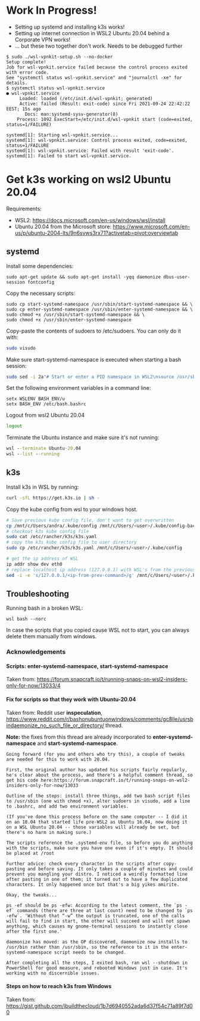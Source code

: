 # Work In Progress!

- Setting up systemd and installing k3s works!
- Setting up internet connection in WSL2 Ubuntu 20.04 behind a Corporate VPN works!
- ... but these two together don't work. Needs to be debugged further

```
$ sudo ./wsl-vpnkit-setup.sh --no-docker
Setup complete!
Job for wsl-vpnkit.service failed because the control process exited with error code.
See "systemctl status wsl-vpnkit.service" and "journalctl -xe" for details.
$ systemctl status wsl-vpnkit.service
● wsl-vpnkit.service
     Loaded: loaded (/etc/init.d/wsl-vpnkit; generated)
     Active: failed (Result: exit-code) since Fri 2021-09-24 22:42:22 EEST; 15s ago
       Docs: man:systemd-sysv-generator(8)
    Process: 1092 ExecStart=/etc/init.d/wsl-vpnkit start (code=exited, status=1/FAILURE)

systemd[1]: Starting wsl-vpnkit.service...
systemd[1]: wsl-vpnkit.service: Control process exited, code=exited, status=1/FAILURE
systemd[1]: wsl-vpnkit.service: Failed with result 'exit-code'.
systemd[1]: Failed to start wsl-vpnkit.service.
```

# Get k3s working on wsl2 Ubuntu 20.04

Requirements:
- WSL2: https://docs.microsoft.com/en-us/windows/wsl/install
- Ubuntu 20.04 from the Microsoft store: https://www.microsoft.com/en-us/p/ubuntu-2004-lts/9n6svws3rx71?activetab=pivot:overviewtab

## systemd

Install some dependencies:
```
sudo apt-get update && sudo apt-get install -yqq daemonize dbus-user-session fontconfig
```

Copy the necessary scripts:
```
sudo cp start-systemd-namespace /usr/sbin/start-systemd-namespace && \
sudo cp enter-systemd-namespace /usr/sbin/enter-systemd-namespace && \
sudo chmod +x /usr/sbin/start-systemd-namespace && \
sudo chmod +x /usr/sbin/enter-systemd-namespace
```


Copy-paste the contents of sudoers to /etc/sudoers. You can only do it with:

```bash
sudo visudo
```

Make sure start-systemd-namespace is executed when starting a bash session:
```bash
sudo sed -i 2a"# Start or enter a PID namespace in WSL2\nsource /usr/sbin/start-systemd-namespace\n" /etc/bash.bashrc
```

Set the following environment variables in a command line:

```
setx WSLENV BASH_ENV/u
setx BASH_ENV /etc/bash.bashrc
```

Logout from wsl2 Ubuntu 20.04
```bash
logout
```

Terminate the Ubuntu instance and make sure it's not running:

```cmd
wsl --terminate Ubuntu-20.04
wsl --list --running
```

## k3s

Install k3s in WSL by running:
```bash
curl -sfL https://get.k3s.io | sh -
```

Copy the kube config from wsl to your windows host. 
```bash
# Save previous kube config file, don't want to get overwritten
cp /mnt/c/Users/andra/.kube/config /mnt/c/Users/<user>/.kube/config-backup
# checkout k3s kube config file
sudo cat /etc/rancher/k3s/k3s.yaml
# copy the k3s kube config file to user directory
sudo cp /etc/rancher/k3s/k3s.yaml /mnt/c/Users/<user>/.kube/config

# get the ip address of WSL
ip addr show dev eth0
# replace localhost ip address (127.0.0.1) with WSL's from the previous command
sed -i -e 's/127.0.0.1/<ip-from-prev-command>/g' /mnt/c/Users/<user>/.kube/config
```

## Troubleshooting

Running bash in a broken WSL:
```
wsl bash --norc
```

In case the scripts that you copied cause WSL not to start, you can always delete them manually from windows.


### Acknowledgements

#### Scripts: enter-systemd-namespace, start-systemd-namespace

Taken from: https://forum.snapcraft.io/t/running-snaps-on-wsl2-insiders-only-for-now/13033/4

#### Fix for scripts so that they work with Ubuntu-20.04 

Taken from: Reddit user **inspeculation**, https://www.reddit.com/r/bashonubuntuonwindows/comments/gc8lle/usrsbindaemonize_no_such_file_or_directory/ thread.

**Note:** the fixes from this thread are already incorporated to **enter-systemd-namespace** and **start-systemd-namespace**.

```
Going forward (for you and others who try this), a couple of tweaks are needed for this to work with 20.04.

First, the original author has updated his scripts fairly regularly, he's clear about the process, and there's a helpful comment thread, so get his code here:https://forum.snapcraft.io/t/running-snaps-on-wsl2-insiders-only-for-now/13033

Outline of the steps: install three things, add two bash script files to /usr/sbin (one with chmod +x), alter sudoers in visudo, add a line to .bashrc, and add two environment variables.

(If you've done this process before on the same computer -- I did it on an 18.04 that started life pre-WSL2 as Ubuntu 16.04, now doing it on a WSL Ubuntu 20.04 -- those variables will already be set, but there's no harm in making sure.)

The scripts reference the .systemd-env file, so before you do anything with the scripts, make sure you have one even if it's empty. It should be placed at /root

Further advice: check every character in the scripts after copy-pasting and before saving. It only takes a couple of minutes and could prevent you mangling your distro. I noticed a weirdly formatted line after pasting in one of them; it turned out to have a few duplicated characters. It only happened once but that's a big yikes amirite.

Okay, the tweaks...

ps -ef should be ps -efw: According to the latest comment, the `ps -ef` commands (there are three at last count) need to be changed to `ps -efw`. 'Without that “-w” the output is truncated, one of the calls will fail to find in start, the other will succeed and will not spawn anything, which causes my gnome-terminal sessions to instantly close after the first one.'

daemonize has moved: as the OP discovered, daemonize now installs to /usr/bin rather than /usr/sbin, so the reference to it in the enter-systemd-namespace script needs to be changed.

After completing all the steps, I exited bash, ran wsl --shutdown in PowerShell for good measure, and rebooted Windows just in case. It's working with no discernible issues.
```

#### Steps on how to reach k3s from Windows

Taken from: https://gist.github.com/ibuildthecloud/1b7d6940552ada6d37f54c71a89f7d00